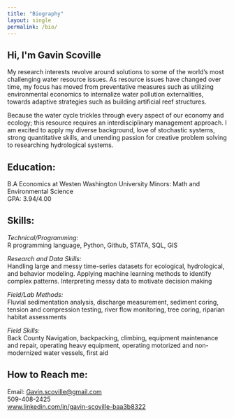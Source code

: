 ```yaml
---
title: "Biography"
layout: single
permalink: /bio/
---
```


## Hi, I'm Gavin Scoville
My research interests revolve around solutions to some of the world’s most challenging water resource issues. As resource issues have changed over time, my focus has moved from preventative measures such as utilizing environmental economics to internalize water pollution externalities, towards adaptive strategies such as building artificial reef structures. 

Because the water cycle trickles through every aspect of our economy and ecology; this resource requires an interdisciplinary management approach. I am excited to apply my diverse background, love of stochastic systems, strong quantitative skills, and unending passion for creative problem solving to researching hydrological systems.

## Education: 
B.A Economics at Westen Washington University
Minors: Math and Environmental Science  
GPA: 3.94/4.00 

## Skills: 
*Technical/Programming:*    
    R programming language, Python, Github, STATA, SQL, GIS

*Research and Data Skills:*        
    Handling large and messy time-series datasets for ecological, hydrological, and behavior modeling. Applying machine learning methods to identify complex patterns. Interpreting messy data to motivate decision making

*Field/Lab Methods:*             
    Fluvial sedimentation analysis, discharge measurement, sediment coring, tension and compression testing, river flow monitoring, tree coring, riparian habitat assessments

*Field Skills:*     
    Back County Navigation, backpacking, climbing, equipment maintenance and repair, operating heavy equipment, operating motorized and non-modernized water vessels, first aid

## How to Reach me: 
Email: Gavin.scoville@gmail.com     
509-408-2425    
www.linkedin.com/in/gavin-scoville-baa3b8322

